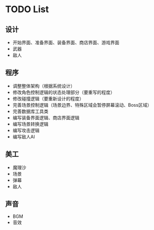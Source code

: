 # TODO List

## 设计
* 开始界面、准备界面、装备界面、商店界面、游戏界面
* 武器
* 敌人

## 程序
* 调整整体架构（根据系统设计）
* 修改角色控制逻辑的状态处理部分（要重写的程度）
* 修改碰撞逻辑（要重新设计的程度）
* 完善场景控制逻辑（场景边界、特殊区域会暂停屏幕滚动、Boss区域）
* 完善数据库工具类
* 编写装备界面逻辑、商店界面逻辑
* 编写场景转换逻辑
* 编写攻击逻辑
* 编写敌人AI

## 美工
* 魔理沙
* 场景
* 弹幕
* 敌人

## 声音
* BGM
* 音效